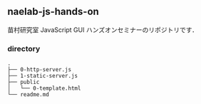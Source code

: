 ## naelab-js-hands-on
苗村研究室 JavaScript GUI ハンズオンセミナーのリポジトリです．

### directory
    .
    ├── 0-http-server.js
    ├── 1-static-server.js
    ├── public
    │   └── 0-template.html
    └── readme.md

